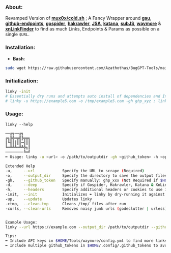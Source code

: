 ### About:
Revamped Version of [**mux0x/cold.sh**](https://github.com/mux0x/cold.sh) ; A Fancy Wrapper around [**gau**](https://github.com/lc/gau), [**github-endpoints**](https://github.com/gwen001/github-search/blob/master/github-endpoints.py), [**gospider**](https://github.com/jaeles-project/gospider), [**hakrawler**](https://github.com/hakluke/hakrawler), [**JSA**](https://github.com/w9w/JSA), [**katana**](https://github.com/projectdiscovery/katana), [**subJS**](https://github.com/lc/subjs), [**waymore**](https://github.com/xnl-h4ck3r/waymore) & [**xnLinkFinder**](https://github.com/xnl-h4ck3r/xnLinkFinder) to find as much Links, Endpoints & Params as possible on a single `$URL`.

### **Installation**:
 - **Bash**: 
```bash
sudo wget https://raw.githubusercontent.com/Azathothas/BugGPT-Tools/main/linky/linky.sh -O /usr/local/bin/linky && sudo chmod +xwr /usr/local/bin/linky && linky --help
``` 
### Initialization:
```bash
linky -init
# Essentially dry runs and attempts auto install of dependencies and Initialize upon first & second run:
# linky -u https://example5.com -o /tmp/example5.com -gh ghp_xyz ; linky -u https://example5.com -o /tmp/example.com -gh ghp_xyz
```

### Usage:
`linky --help`
```bash
──╔╗──╔╗
╔╗╠╬═╦╣╠╦╦╗
║╚╣║║║║═╣║║
╚═╩╩╩═╩╩╬╗║
────────╚═╝
➼ Usage: linky -u <url> -o /path/to/outputdir -gh <github_token> -h <optional Headers>

Extended Help
-u,     --url            Specify the URL to scrape (Required)
-o,     --output_dir     Specify the directory to save the output files (Required)
-gh,    --github_token   Specify manually: ghp_xxx (Not Required if $HOME/.config/.github_tokens exists)
-d,     --deep           Specify if Gospider, Hakrawler, Katana & XnLinkfinder should run with depth 5. (Slow)
-h,     --headers        Specify additional headers or cookies to use in the HTTP request (optional)
-init,  --init           Initializes ➼ linky by dry-running it against example5.com (Only run on a fresh Install)
-up,    --update         Updates linky
-ctmp,  --clean-tmp      Cleans /tmp/ files after run
-curls, --clean-urls     Removes noisy junk urls (godeclutter | urless)


Example Usage: 
linky --url https://example.com --output_dir /path/to/outputdir --github_token ghp_xyz --headers "Authorization: Bearer token; Cookie: cookie_value"

Tips: 
➼ Include API keys in $HOME/Tools/waymore/config.yml to find more links
➼ Include multiple github_tokens in $HOME/.config/.github_tokens to avoid rate limits
```
